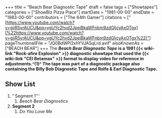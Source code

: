 +++
title = "Beach Bear Diagnostic Tape"
draft = false
tags = ["Showtapes"]
categories = ["ShowBiz Pizza Place"]
startDate = "1981-00-00"
endDate = "1983-00-00"
contributors = ["The 64th Gamer"]
citations = ["[https://www.youtube.com/watch?v=gjiR5vrAUCU&pp=ygUYc2hvd2JpeiBkaWFnbm9zdGljcyAxOTgx](%22https://www.youtube.com/watch?v=gjiR5vrAUCU&pp=ygUYc2hvd2JpeiBkaWFnbm9zdGljcyAxOTgx%22)"]
pageThumbnailFile = "JQ0BdWPl2xhYVJASqLrd.avif"
alsoKnownAs = ["BEACH BEAR"]
+++
The ***Beach Bear Diagnostic Tape* is a 1981 {{< wiki-link "Rock-afire Explosion" >}} diagnostic showtape that used the {{< wiki-link "CEI Betamax" >}} format to display video for reference in adjustments.^(1)^
The tape was part of a diagnostic package also containing the Billy Bob Diagnostic Tape and Rolfe & Earl Diagnostic Tape.**

## Show List

1.  **'** Segment 1'''
    1.  *Beach Bear Diagnostics*
2.  **Segment 2**
    1.  *Do You Love Me*
